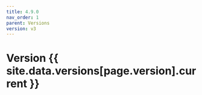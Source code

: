 ```yaml
---
title: 4.9.0
nav_order: 1
parent: Versions
version: v3
---
```


# Version {{ site.data.versions[page.version].current }}